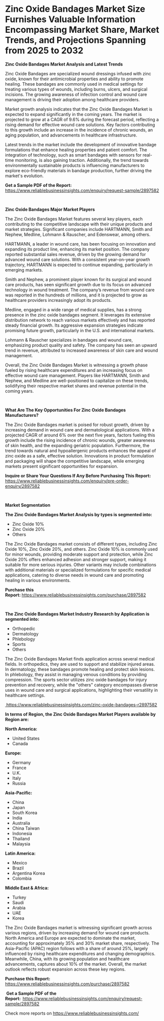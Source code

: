 <p><h1>Zinc Oxide Bandages Market Size Furnishes Valuable Information Encompassing Market Share, Market Trends, and Projections Spanning from 2025 to 2032</h1></p><p><strong>Zinc Oxide Bandages Market Analysis and Latest Trends</strong></p>
<p><p>Zinc Oxide Bandages are specialized wound dressings infused with zinc oxide, known for their antimicrobial properties and ability to promote healing. These bandages are commonly used in medical settings for treating various types of wounds, including burns, ulcers, and surgical incisions. The growing awareness of infection control and wound care management is driving their adoption among healthcare providers. </p><p>Market growth analysis indicates that the Zinc Oxide Bandages Market is expected to expand significantly in the coming years. The market is projected to grow at a CAGR of 9.6% during the forecast period, reflecting a rising demand for effective wound care solutions. Key factors contributing to this growth include an increase in the incidence of chronic wounds, an aging population, and advancements in healthcare infrastructure.</p><p>Latest trends in the market include the development of innovative bandage formulations that enhance healing properties and patient comfort. The integration of technology, such as smart bandages with sensors for real-time monitoring, is also gaining traction. Additionally, the trend towards environmentally sustainable products is influencing manufacturers to explore eco-friendly materials in bandage production, further driving the market's evolution.</p></p>
<p><strong>Get a Sample PDF of the Report:&nbsp;</strong> <a href="https://www.reliablebusinessinsights.com/enquiry/request-sample/2897582?utm_campaign=1720&utm_medium=2&utm_source=Github&utm_content=ia&utm_term=15032025&utm_id=zinc-oxide-bandages">https://www.reliablebusinessinsights.com/enquiry/request-sample/2897582</a></p>
<p>&nbsp;</p>
<p><strong>Zinc Oxide Bandages Major Market Players</strong></p>
<p><p>The Zinc Oxide Bandages Market features several key players, each contributing to the competitive landscape with their unique products and market strategies. Significant companies include HARTMANN, Smith and Nephew, Medline, Lohmann & Rauscher, and Edenswear, among others.</p><p>HARTMANN, a leader in wound care, has been focusing on innovation and expanding its product line, enhancing its market position. The company reported substantial sales revenue, driven by the growing demand for advanced wound care solutions. With a consistent year-on-year growth trajectory, HARTMANN is expected to continue expanding, particularly in emerging markets.</p><p>Smith and Nephew, a prominent player known for its surgical and wound care products, has seen significant growth due to its focus on advanced technology in wound treatment. The company’s revenue from wound care was reported in the hundreds of millions, and it is projected to grow as healthcare providers increasingly adopt its products.</p><p>Medline, engaged in a wide range of medical supplies, has a strong presence in the zinc oxide bandages segment. It leverages its extensive distribution network to reach various markets effectively and has reported steady financial growth. Its aggressive expansion strategies indicate promising future growth, particularly in the U.S. and international markets.</p><p>Lohmann & Rauscher specializes in bandages and wound care, emphasizing product quality and safety. The company has seen an upward trend in revenue, attributed to increased awareness of skin care and wound management.</p><p>Overall, the Zinc Oxide Bandages Market is witnessing a growth phase fueled by rising healthcare expenditures and an increasing focus on effective wound care management. Players like HARTMANN, Smith and Nephew, and Medline are well-positioned to capitalize on these trends, solidifying their respective market shares and revenue potential in the coming years.</p></p>
<p>&nbsp;</p>
<p><strong>What Are The Key Opportunities For Zinc Oxide Bandages Manufacturers?</strong></p>
<p><p>The Zinc Oxide Bandages market is poised for robust growth, driven by increasing demand in wound care and dermatological applications. With a projected CAGR of around 6% over the next five years, factors fueling this growth include the rising incidence of chronic wounds, greater awareness of skin health, and the expanding geriatric population. Furthermore, the trend towards natural and hypoallergenic products enhances the appeal of zinc oxide as a safe, effective solution. Innovations in product formulation and packaging will shape the competitive landscape, while emerging markets present significant opportunities for expansion.</p></p>
<p><strong>Inquire or Share Your Questions If Any Before Purchasing This Report:</strong> <a href="https://www.reliablebusinessinsights.com/enquiry/pre-order-enquiry/2897582?utm_campaign=1720&utm_medium=2&utm_source=Github&utm_content=ia&utm_term=15032025&utm_id=zinc-oxide-bandages">https://www.reliablebusinessinsights.com/enquiry/pre-order-enquiry/2897582</a></p>
<p>&nbsp;</p>
<p><strong>Market Segmentation</strong></p>
<p><strong>The Zinc Oxide Bandages Market Analysis by types is segmented into:</strong></p>
<p><ul><li>Zinc Oxide 10%</li><li>Zinc Oxide 20%</li><li>Others</li></ul></p>
<p><p>The Zinc Oxide Bandages market consists of different types, including Zinc Oxide 10%, Zinc Oxide 20%, and others. Zinc Oxide 10% is commonly used for minor wounds, providing moderate support and protection, while Zinc Oxide 20% offers enhanced adhesion and stronger support, making it suitable for more serious injuries. Other variants may include combinations with additional materials or specialized formulations for specific medical applications, catering to diverse needs in wound care and promoting healing in various environments.</p></p>
<p><strong>Purchase this Report:&nbsp;</strong><a href="https://www.reliablebusinessinsights.com/purchase/2897582?utm_campaign=1720&utm_medium=2&utm_source=Github&utm_content=ia&utm_term=15032025&utm_id=zinc-oxide-bandages">https://www.reliablebusinessinsights.com/purchase/2897582</a></p>
<p>&nbsp;</p>
<p><strong>The Zinc Oxide Bandages Market Industry Research by Application is segmented into:</strong></p>
<p><ul><li>Orthopedic</li><li>Dermatology</li><li>Phlebology</li><li>Sports</li><li>Others</li></ul></p>
<p><p>The Zinc Oxide Bandages Market finds application across several medical fields. In orthopedics, they are used to support and stabilize injured areas. In dermatology, these bandages promote healing and protect skin lesions. In phlebology, they assist in managing venous conditions by providing compression. The sports sector utilizes zinc oxide bandages for injury prevention and recovery, while the "others" category encompasses diverse uses in wound care and surgical applications, highlighting their versatility in healthcare settings.</p></p>
<p><a href="https://www.reliablebusinessinsights.com/zinc-oxide-bandages-r2897582?utm_campaign=1720&utm_medium=2&utm_source=Github&utm_content=ia&utm_term=15032025&utm_id=zinc-oxide-bandages">&nbsp;https://www.reliablebusinessinsights.com/zinc-oxide-bandages-r2897582</a></p>
<p><strong>In terms of Region, the Zinc Oxide Bandages Market Players available by Region are:</strong></p>
<p>
    <p> <strong> North America: </strong>
        <ul>
            <li>United States</li>
            <li>Canada</li>
        </ul>
        </p> 
    <p> <strong> Europe: </strong>
        <ul>
            <li>Germany</li>
            <li>France</li>
            <li>U.K.</li>
            <li>Italy</li>
            <li>Russia</li>
        </ul>
        </p> 
    <p> <strong> Asia-Pacific: </strong>
        <ul>
            <li>China</li>
            <li>Japan</li>
            <li>South Korea</li>
            <li>India</li>
            <li>Australia</li>
            <li>China Taiwan</li>
            <li>Indonesia</li>
            <li>Thailand</li>
            <li>Malaysia</li>
        </ul>
        </p> 
    <p> <strong> Latin America: </strong>
        <ul>
            <li>Mexico</li>
            <li>Brazil</li>
            <li>Argentina Korea</li>
            <li>Colombia</li>
        </ul>
        </p> 
    <p> <strong> Middle East & Africa: </strong>
        <ul>
            <li>Turkey</li>
            <li>Saudi</li>
            <li>Arabia</li>
            <li>UAE</li>
            <li>Korea</li>
        </ul>
    </p>
    </p>
<p><p>The Zinc Oxide Bandages market is witnessing significant growth across various regions, driven by increasing demand for wound care products. North America and Europe are expected to dominate the market, accounting for approximately 35% and 30% market share, respectively. The Asia-Pacific (APAC) region follows with a share of around 25%, largely influenced by rising healthcare expenditures and changing demographics. Meanwhile, China, with its growing population and healthcare advancements, captures about 10% of the market. Overall, the market outlook reflects robust expansion across these key regions.</p></p>
<p><strong>Purchase this Report: </strong><a href="https://www.reliablebusinessinsights.com/purchase/2897582?utm_campaign=1720&utm_medium=2&utm_source=Github&utm_content=ia&utm_term=15032025&utm_id=zinc-oxide-bandages">https://www.reliablebusinessinsights.com/purchase/2897582</a></p>
<p>&nbsp;<strong>Get a Sample PDF of the Report:&nbsp;&nbsp;</strong><a href="https://www.reliablebusinessinsights.com/enquiry/request-sample/2897582?utm_campaign=1720&utm_medium=2&utm_source=Github&utm_content=ia&utm_term=15032025&utm_id=zinc-oxide-bandages">https://www.reliablebusinessinsights.com/enquiry/request-sample/2897582</a></p>
<p><strong></strong></p>
<p>Check more reports on <a href="https://www.reliablebusinessinsights.com/?utm_campaign=1720&utm_medium=2&utm_source=Github&utm_content=ia&utm_term=15032025&utm_id=zinc-oxide-bandages">https://www.reliablebusinessinsights.com/</a></p>